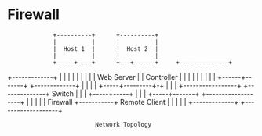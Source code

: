 # Firewall


                 +----------+      +----------+
                 |          |      |          |
                 |  Host 1  |      |  Host 2  |
                 |          |      |          |
                 +-----+----+      +---+------+     +--------------+
+-------------+        |               |            |              |
|             |        |               |            |  Web Server  |
| Controller  |        |               |            |              |
|             |        |               |            +------+-------+
+-------------+        |               |                   |
              |        +-----+---------+-+                 |
              |              |           +-----------------+
              +--------------+  Switch   |
                             |           |
                             +-----+-----+
                                   |
                                   |
                                   |
                             +-----+-------+           +-------------------+
                             |             |           |                   |
                             | Firewall    +-----------+  Remote Client    |
                             |             |           |                   |
                             +-------------+           +-------------------+
                             
                             Network Topology
